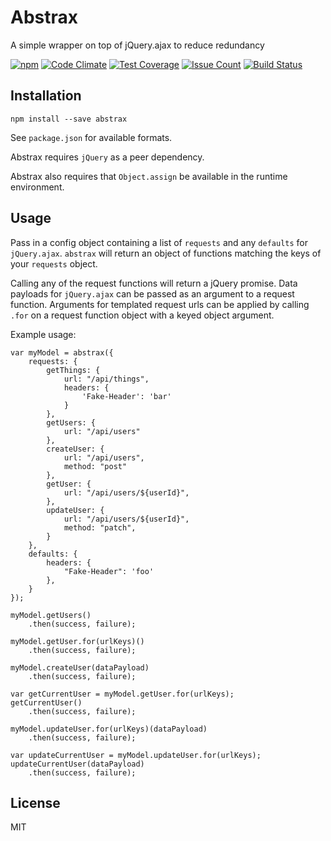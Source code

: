 # Abstrax

A simple wrapper on top of jQuery.ajax to reduce redundancy

[![npm](https://img.shields.io/npm/v/abstrax.svg?maxAge=2592000)](https://www.npmjs.com/package/abstrax)
[![Code
Climate](https://codeclimate.com/github/farneman/abstrax/badges/gpa.svg)](https://codeclimate.com/github/farneman/abstrax)
[![Test
Coverage](https://codeclimate.com/github/farneman/abstrax/badges/coverage.svg)](https://codeclimate.com/github/farneman/abstrax/coverage)
[![Issue
Count](https://codeclimate.com/github/farneman/abstrax/badges/issue_count.svg)](https://codeclimate.com/github/farneman/abstrax)
[![Build
Status](https://travis-ci.org/farneman/abstrax.svg?branch=master)](https://travis-ci.org/farneman/abstrax)

## Installation

```
npm install --save abstrax
```

See `package.json` for available formats.

Abstrax requires `jQuery` as a peer dependency.

Abstrax also requires that `Object.assign` be available in the runtime environment.

## Usage

Pass in a config object containing a list of `requests` and any `defaults` for
`jQuery.ajax`. `abstrax` will return an object of functions matching the keys
of your `requests` object.

Calling any of the request functions will return a jQuery promise. Data
payloads for `jQuery.ajax` can be passed as an argument to a request function.
Arguments for templated request urls can be applied by calling `.for` on a
request function object with a keyed object argument.

Example usage:

```
var myModel = abstrax({
    requests: {
        getThings: {
            url: "/api/things",
            headers: {
                'Fake-Header': 'bar'
            }
        },
        getUsers: {
            url: "/api/users"
        },
        createUser: {
            url: "/api/users",
            method: "post"
        },
        getUser: {
            url: "/api/users/${userId}",
        },
        updateUser: {
            url: "/api/users/${userId}",
            method: "patch",
        }
    },
    defaults: {
        headers: {
            "Fake-Header": 'foo'
        },
    }
});

myModel.getUsers()
    .then(success, failure);

myModel.getUser.for(urlKeys)()
    .then(success, failure);

myModel.createUser(dataPayload)
    .then(success, failure);

var getCurrentUser = myModel.getUser.for(urlKeys);
getCurrentUser()
    .then(success, failure);

myModel.updateUser.for(urlKeys)(dataPayload)
    .then(success, failure);

var updateCurrentUser = myModel.updateUser.for(urlKeys);
updateCurrentUser(dataPayload)
    .then(success, failure);
```

## License

MIT

